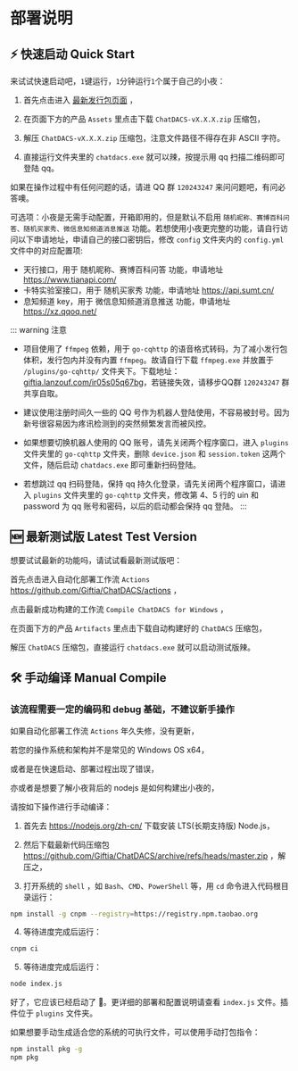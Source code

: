 # 部署说明

## ⚡️ 快速启动 Quick Start

来试试快速启动吧，`1`键运行，`1`分钟运行`1`个属于自己的小夜：

1. 首先点击进入 [最新发行包页面](https://github.com/Giftia/ChatDACS/releases/latest) ，

2. 在页面下方的产品 `Assets` 里点击下载 `ChatDACS-vX.X.X.zip` 压缩包，

3. 解压 `ChatDACS-vX.X.X.zip` 压缩包，注意文件路径不得存在非 ASCII 字符。

4. 直接运行文件夹里的 `chatdacs.exe` 就可以辣，按提示用 qq 扫描二维码即可登陆 qq。

如果在操作过程中有任何问题的话，请进 QQ 群 `120243247` 来问问题吧，有问必答噢。

可选项：小夜是无需手动配置，开箱即用的，但是默认不启用 `随机昵称、赛博百科问答、随机买家秀、微信息知频道消息推送` 功能。若想使用小夜更完整的功能，请自行访问以下申请地址，申请自己的接口密钥后，修改 `config` 文件夹内的 `config.yml` 文件中的对应配置项:
  - 天行接口，用于 随机昵称、赛博百科问答 功能，申请地址 https://www.tianapi.com/
  - 卡特实验室接口，用于 随机买家秀 功能，申请地址 https://api.sumt.cn/
  - 息知频道 key，用于 微信息知频道消息推送 功能，申请地址 https://xz.qqoq.net/

::: warning 注意
- 项目使用了 `ffmpeg` 依赖，用于 `go-cqhttp` 的语音格式转码，为了减小发行包体积，发行包内并没有内置 `ffmpeg`。故请自行下载 `ffmpeg.exe` 并放置于 `/plugins/go-cqhttp/` 文件夹下。下载地址：[giftia.lanzouf.com/ir05s05q67bg](https://giftia.lanzouf.com/ir05s05q67bg)，若链接失效，请移步QQ群 `120243247` 群共享自取。

- 建议使用注册时间久一些的 QQ 号作为机器人登陆使用，不容易被封号。因为新号很容易因为疼讯检测到的突然频繁发言而被风控。

- 如果想要切换机器人使用的 QQ 账号，请先关闭两个程序窗口，进入 `plugins` 文件夹里的 `go-cqhttp` 文件夹，删除 `device.json` 和 `session.token` 这两个文件，随后启动 `chatdacs.exe` 即可重新扫码登陆。

- 若想跳过 qq 扫码登陆，保持 qq 持久化登录，请先关闭两个程序窗口，请进入 `plugins` 文件夹里的 `go-cqhttp` 文件夹，修改第 4、5 行的 uin 和 password 为 qq 账号和密码，以后的启动都会保持 qq 登陆。
:::

## 🆕 最新测试版 Latest Test Version

想要试试最新的功能吗，请试试看最新测试版吧：

首先点击进入自动化部署工作流 `Actions` https://github.com/Giftia/ChatDACS/actions ，

点击最新成功构建的工作流 `Compile ChatDACS for Windows` ，

在页面下方的产品 `Artifacts` 里点击下载自动构建好的 `ChatDACS` 压缩包，

解压 `ChatDACS` 压缩包，直接运行 `chatdacs.exe` 就可以启动测试版辣。

## 🛠 手动编译 Manual Compile

### 该流程需要一定的编码和 debug 基础，不建议新手操作

如果自动化部署工作流 `Actions` 年久失修，没有更新，

若您的操作系统和架构并不是常见的 Windows OS x64，

或者是在快速启动、部署过程出现了错误，

亦或者是想要了解小夜背后的 nodejs 是如何构建出小夜的，

请按如下操作进行手动编译：

1. 首先去 https://nodejs.org/zh-cn/ 下载安装 LTS(长期支持版) Node.js，

2. 然后下载最新代码压缩包 https://github.com/Giftia/ChatDACS/archive/refs/heads/master.zip ，解压之，

3. 打开系统的 `shell` ，如 `Bash`、`CMD`、`PowerShell` 等，用 `cd` 命令进入代码根目录运行：

```bash
npm install -g cnpm --registry=https://registry.npm.taobao.org
```

4. 等待进度完成后运行：

```bash
cnpm ci
```

5. 等待进度完成后运行：

```bash
node index.js
```

好了，它应该已经启动了 🎉。更详细的部署和配置说明请查看 `index.js` 文件。插件位于 `plugins` 文件夹。

如果想要手动生成适合您的系统的可执行文件，可以使用手动打包指令：

```bash
npm install pkg -g
npm pkg
```
